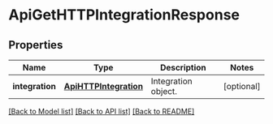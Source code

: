 # ApiGetHTTPIntegrationResponse

## Properties
Name | Type | Description | Notes
------------ | ------------- | ------------- | -------------
**integration** | [**ApiHTTPIntegration**](ApiHTTPIntegration.md) | Integration object. | [optional] 

[[Back to Model list]](../README.md#documentation-for-models) [[Back to API list]](../README.md#documentation-for-api-endpoints) [[Back to README]](../README.md)


